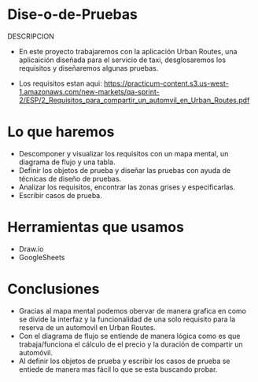 # Dise-o-de-Pruebas

DESCRIPCION 

* En este proyecto trabajaremos con la aplicación Urban Routes, una aplicaición diseñada para el servicio de taxi, desglosaremos los requisitos y diseñaremos algunas pruebas.

* Los requisitos estan aqui: https://practicum-content.s3.us-west-1.amazonaws.com/new-markets/qa-sprint-2/ESP/2_Requisitos_para_compartir_un_automvil_en_Urban_Routes.pdf

# Lo que haremos

* Descomponer y visualizar los requisitos con un mapa mental, un diagrama de flujo y una tabla.
* Definir los objetos de prueba y diseñar las pruebas con ayuda de técnicas de diseño de pruebas.
* Analizar los requisitos, encontrar las zonas grises y especificarlas.
* Escribir casos de prueba.


# Herramientas que usamos
 * Draw.io
 * GoogleSheets

# Conclusiones

* Gracias al mapa mental podemos obervar de manera grafica en como se divide la interfaz y la funcionalidad de una solo requisito para la reserva de un automovil en Urban Routes.
* Con el diagrama de flujo se entiende de manera lógica como es que trabaja/funciona el cálculo de el precio y la duración de compartir un automóvil.
* Al definir los objetos de prueba y escribir los casos de prueba se entiede de manera mas fácil lo que se esta buscando probar.

